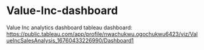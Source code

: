 # Value-Inc-dashboard
Value Inc analytics dashboard
tableau dashboard: https://public.tableau.com/app/profile/nwachukwu.ogochukwu6423/viz/ValueIncSalesAnalysis_16760433226990/Dashboard1
